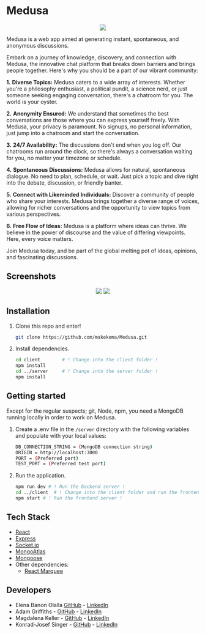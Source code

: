 # Medusa

<p align="center">
  <img src="images/logo-readme-1.png" />
</p>

Medusa is a web app aimed at generating instant, spontaneous, and anonymous discussions.

Embark on a journey of knowledge, discovery, and connection with Medusa, the innovative chat platform that breaks down barriers and brings people together. Here's why you should be a part of our vibrant community:

**1.** **Diverse Topics:**
  Medusa caters to a wide array of interests. Whether you're a philosophy enthusiast, a political pundit, a science nerd, or just someone seeking engaging conversation, there's a chatroom for you. The world is your oyster.
  
**2.** **Anonymity Ensured:**
  We understand that sometimes the best conversations are those where you can express yourself freely. With Medusa, your privacy is paramount. No signups, no personal information, just jump into a chatroom and start the conversation.
  
**3.** **24/7 Availability:**
  The discussions don't end when you log off. Our chatrooms run around the clock, so there's always a conversation waiting for you, no matter your timezone or schedule.
  
**4.** **Spontaneous Discussions:** 
  Medusa allows for natural, spontaneous dialogue. No need to plan, schedule, or wait. Just pick a topic and dive right into the debate, discussion, or friendly banter.
  
**5.** **Connect with Likeminded Individuals:**
  Discover a community of people who share your interests. Medusa brings together a diverse range of voices, allowing for richer conversations and the opportunity to view topics from various perspectives.
  
**6.** **Free Flow of Ideas:**
  Medusa is a platform where ideas can thrive. We believe in the power of discourse and the value of differing viewpoints. Here, every voice matters.

Join Medusa today, and be part of the global melting pot of ideas, opinions, and fascinating discussions.

## Screenshots

<p align="center">
  <img src="images/screenshot-readme-1-a.png" />
  <img src="images/screenshot-readme-1-b.png" />
</p>


## Installation

1. Clone this repo and enter!

   ```bash
   git clone https://github.com/makekema/Medusa.git
   ```

2. Install dependencies.

   ```bash
   cd client		# ! Change into the client folder !
   npm install
   cd ../server		# ! Change into the server folder !
   npm install
   ```

## Getting started

Except for the regular suspects; git, Node, npm, you need a MongoDB running locally in order to work on Medusa. 

1. Create a .env file in the `/server` directory with the following variables and populate with your local values:

    ```bash
    DB_CONNECTION_STRING = (MongoDB connection string)
    ORIGIN = http://localhost:3000
    PORT = (Preferred port)
    TEST_PORT = (Preferred test port)
    ```

2. Run the application.

   ```bash
   npm run dev # ! Run the backend server !
   cd ../client  # ! Change into the client folder and run the frontend server !
   npm start # ! Run the frontend server !
   ```

## Tech Stack

* [React](https://reactnative.dev/) 
* [Express](https://expressjs.com/)
* [Socket.io](https://socket.io/)
* [MongoAtlas](https://www.mongodb.com/atlas/database)
* [Mongoose](https://mongoosejs.com/)
* Other dependencies:
  * [React Marquee](https://github.com/justin-chu/react-fast-marquee)
## Developers

* Elena Banon Olalla [GitHub](https://github.com/ElenaSestraSound) - [LinkedIn](https://www.linkedin.com/in/elenabanon/)
* Adam Griffiths - [GitHub](https://github.com/smudgy-g) - [LinkedIn](https://www.linkedin.com/in/adam-james-griffiths/)
* Magdalena Keller - [GitHub](https://github.com/makekema) - [LinkedIn](https://www.linkedin.com/in/magdalena-keller/)
* Konrad-Josef Singer - [GitHub](https://github.com/konradjosefsinger) - [LinkedIn](https://www.linkedin.com/in/konradjosefsinger/)
